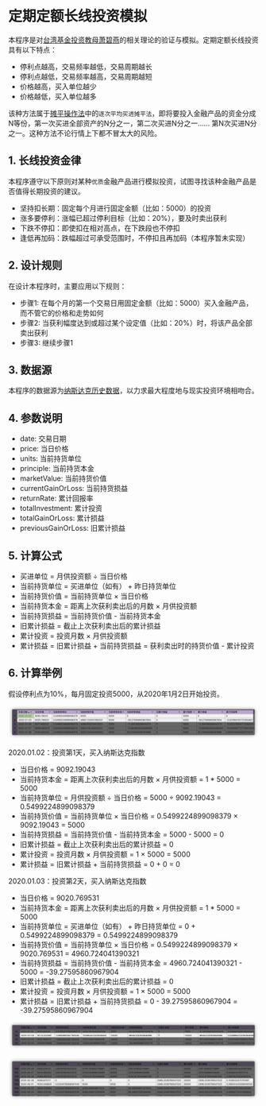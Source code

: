 # 定期定额长线投资模拟

本程序是对[台湾基金投资教母萧碧燕](https://zh.wikipedia.org/zh-cn/%E8%95%AD%E7%A2%A7%E7%87%95)的相关理论的验证与模拟。定期定额长线投资具有以下特点：

- 停利点越高，交易频率越低，交易周期越长
- 停利点越低，交易频率越高，交易周期越短
- 价格越高，买入单位越少
- 价格越低，买入单位越多

该种方法属于[摊平操作法](https://wiki.mbalib.com/wiki/%E6%91%8A%E5%B9%B3%E6%93%8D%E4%BD%9C%E6%B3%95)中的`逐次平均买进摊平法`，即将要投入金融产品的资金分成N等份，第一次买进全部资产的N分之一，第二次买进N分之一...... 第N次买进N分之一。这种方法不论行情上下都不冒太大的风险。

## 1. 长线投资金律

本程序遵守以下原则对某种`优质`金融产品进行模拟投资，试图寻找该种金融产品是否值得长期投资的建议。

- 坚持扣长期：固定每个月进行固定金额（比如：5000）的投资
- 涨多要停利：涨幅已超过停利目标（比如：20%），要及时卖出获利
- 下跌不停扣：即使扣在相对高点，在下跌段也不停扣
- 逢低再加码：跌幅超过可承受范围时，不停扣且再加码（本程序暂未实现）

## 2. 设计规则

在设计本程序时，主要应用以下规则：

- 步骤1: 在每个月的第一个交易日用固定金额（比如：5000）买入金融产品，而不管它的价格和走势如何
- 步骤2: 当获利幅度达到或超过某个设定值（比如：20%）时，将该产品全部卖出获利
- 步骤3: 继续步骤1

## 3. 数据源

本程序的数据源为[纳斯达克历史数据](https://finance.yahoo.com/quote/%5EIXIC/history?p=%5EIXIC)，以力求最大程度地与现实投资环境相吻合。

## 4. 参数说明

- date: 交易日期
- price: 当日价格
- units: 当前持货单位
- principle: 当前持货本金
- marketValue: 当前持货价值
- currentGainOrLoss: 当前持货损益
- returnRate: 累计回报率
- totalInvestment: 累计投资
- totalGainOrLoss: 累计损益
- previousGainOrLoss: 旧累计损益

## 5. 计算公式

- 买进单位 = 月供投资额 ÷ 当日价格
- 当前持货单位 = 买进单位（如有） + 昨日持货单位
- 当前持货价值 = 当前持货单位 × 当日价格
- 当前持货本金 = 距离上次获利卖出后的月数 × 月供投资额
- 当前持货损益 = 当前持货价值 - 当前持货本金
- 旧累计损益 = 截止上次获利卖出后的累计损益
- 累计投资 = 投资月数 × 月供投资额
- 累计损益 = 旧累计损益 + 当前持货损益 = 获利卖出时的持货价值 - 累计投资

## 6. 计算举例

假设停利点为10%，每月固定投资5000，从2020年1月2日开始投资。

![calculation-example](/docs/calculation-1.png)

2020.01.02：投资第1天，买入纳斯达克指数

- 当日价格 = 9092.19043
- 当前持货本金 = 距离上次获利卖出后的月数 × 月供投资额 = 1 * 5000 = 5000
- 当前持货单位 = 月供投资额 ÷ 当日价格 = 5000 ÷ 9092.19043 = 0.5499224899098379
- 当前持货价值 = 当前持货单位 × 当日价格 = 0.5499224899098379 × 9092.19043 = 5000
- 当前持货损益 = 当前持货价值 - 当前持货本金 = 5000 - 5000 = 0
- 旧累计损益 = 截止上次获利卖出后的累计损益 = 0
- 累计投资 = 投资月数 × 月供投资额 = 1 × 5000 = 5000
- 累计损益 = 旧累计损益 + 当前持货损益 = 0 + 0 = 0

2020.01.03：投资第2天，买入纳斯达克指数

- 当日价格 = 9020.769531
- 当前持货本金 = 距离上次获利卖出后的月数 × 月供投资额 = 1 * 5000 = 5000
- 当前持货单位 = 买进单位（如有） + 昨日持货单位 = 0 + 0.5499224899098379 = 0.5499224899098379
- 当前持货价值 = 当前持货单位 × 当日价格 = 0.5499224899098379 × 9020.769531 = 4960.724041390321
- 当前持货损益 = 当前持货价值 - 当前持货本金 = 4960.724041390321 - 5000 = -39.27595860967904
- 旧累计损益 = 截止上次获利卖出后的累计损益 = 0
- 累计投资 = 投资月数 × 月供投资额 = 1 × 5000 = 5000
- 累计损益 = 旧累计损益 + 当前持货损益 = 0 - 39.27595860967904 = -39.27595860967904

![calculation-example](/docs/calculation-2.png)


![calculation-example](/docs/calculation-3.png)
